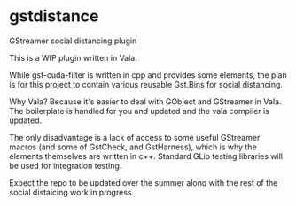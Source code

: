 # gstdistance
GStreamer social distancing plugin

This is a WIP plugin written in Vala.

While gst-cuda-filter is written in cpp and provides some elements, the plan is for this project to contain various reusable Gst.Bins for social distancing.

Why Vala? Because it's easier to deal with GObject and GStreamer in Vala. The boilerplate is handled for you and updated and the vala compiler is updated.

The only disadvantage is a lack of access to some useful GStreamer macros (and some of GstCheck, and GstHarness), which is why the elements themselves are written in c++. Standard GLib testing libraries will be used for integration testing.

Expect the repo to be updated over the summer along with the rest of the social distaicing work in progress.
